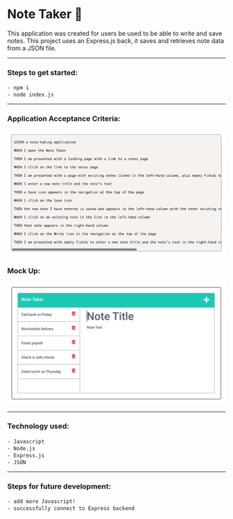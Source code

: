 # Note Taker :memo:

This application was created for users be used to be able to write and save notes. This project uses an Express.js back, it saves and retrieves note data from a JSON file.

---

### **Steps to get started:**
```
- npm i
- node index.js
```
---

### **Application Acceptance Criteria:**
![Image of Project](./public/assets/images/cre.png)

### **Mock Up:**
![Image of Project](./public/assets/images/mock.png)



---
### **Technology used:**
```
- Javascript
- Node.js
- Express.js
- JSON
```

---

### **Steps for future development:**
```
- add more Javascript!
- successfully connect to Express backend 
```
